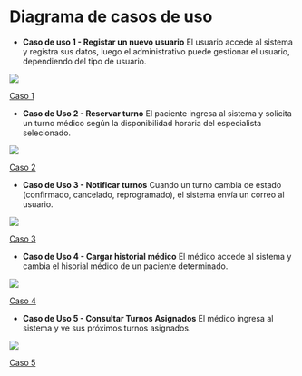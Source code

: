 # Diagrama de casos de uso


- **Caso de uso 1 - Registar un nuevo usuario**
El usuario accede al sistema y registra sus datos, luego el administrativo puede gestionar el usuario, dependiendo del tipo de usuario.

![](CasoDeUso1.png)

[Caso 1](https://viewer.diagrams.net/?tags=%7B%7D&lightbox=1&target=blank&highlight=0000ff&edit=_blank&layers=1&nav=1&title=Diagrama%20Caso%20de%20Uso%201.drawio&dark=auto#R%3Cmxfile%3E%3Cdiagram%20name%3D%22P%C3%A1gina-1%22%20id%3D%2208q_R25VppH2O6Z6lk2x%22%3E1VdLc5swEP41HNtByNj46DiPHpIZTz1tk6NitqBWICqEjfvrK0CAZOw4dhNPe0L7aVn28e1KOHielHeCZPEDD4E5nhuWDr52PA%2B5o5F6VMi2QXysgUjQUCv1wJL%2BhvZNjRY0hNxSlJwzSTMbXPE0hZW0MCIE39hq3zmzv5qRCAbAckXYEP1GQxk3aOBNevwT0Chuv4zG02YnIa2yjiSPScg3BoRvHDwXnMtmlZRzYFXy2rw0790e2O0cE5DK17ywxl%2BXTyEtH9jjZBndx7%2FgR%2FJBW1kTVuiAv%2BQFEZRrn%2BW2TYRyP6uWRcJmK8mFg6%2FWICRVqbonz8AWPKeS8lSpPHMpeWIozBiNqg3JM4XGMmFKQGrJC8loCvOueK4Ch4G1XipzUBqQDvQOeAJSbJWK3u3oo1nnBVre9DUcayg2yteqEc2aqLPcJ1YtdG5PyDMe5HmQYEjDWUVYJaU8BTtRghdpCKHOEJRUPlbrj76Wnoyd69IUtoawAEFVPCBaLFWxGYYq8Ul%2FsRZ6U7W0PVahnBdiBcf5JomIQL6g5zd6EFrdOay3UU9%2FTz1bTAAjkq7tnt5XZP2FBacqso5OeGrTCbs7PGni1m%2BZPbhjyBvZhtB4x1CTmIGhmnNd2OfT0B%2FQ8DNENJeCiByGjGRMjdmKiZuYSlhmpK7tRk16m51v0LEosDOzp2GRd8mODQapmoUJTetkKSr95wPSR0fTfdH5OH2X%2BYjM6djNyv3z8fyZ5r9ypgX%2F1Ezr7LRH5PTcmbZjCE0uO9PQ8A5zU0qq6LJnovUcemZ89bM%2B2dpbJxo34i2tHKhJcfwENhiGTj5%2Fz%2Bdc8ErOIe900nWH0l8ybLRzaqJzGTYaHTl%2BDzBMlZpsDbWsUshfcHi80xKue5JfyrHT9MeWvlo0Hr9te3iD9riDXFJnjp0rnFa%2FZqpP3EPX%2FkveAXBwoM7vcAlQYv%2Fr1eS6%2F4HFN38A%3C%2Fdiagram%3E%3C%2Fmxfile%3E)



- **Caso de Uso 2 - Reservar turno**
El paciente ingresa al sistema y solicita un turno médico según la disponibilidad horaria del especialista selecionado.

![](CasoDeUso2.png)

[Caso 2](https://viewer.diagrams.net/?tags=%7B%7D&lightbox=1&highlight=0000ff&edit=_blank&layers=1&nav=1&title=Diagrama%20Caso%20de%20Uso%202.drawio&dark=auto#R%3Cmxfile%3E%3Cdiagram%20name%3D%22P%C3%A1gina-1%22%20id%3D%2208q_R25VppH2O6Z6lk2x%22%3E1VjbUtswEP0aP5aJLTshjyFQ2hmYyTSdljwKa4nVkSVXlnPp11eOJd8EJBQS6FO0q%2FXae%2FYcXeKhabq5ljhLbgUB5gUDsvHQpRcE%2FiAM9U%2Fp2VaeCBnHUlJighrHnP4B%2B6TxFpRA3glUQjBFs64zFpxDrDo%2BLKVYd8MeBOu%2BNcNLcBzzGDPX%2B5MSlVTe82DU%2BL8AXSb2zf5wXM2k2AabSvIEE7FuudCVh6ZSCFWN0s0UWAmexaV67vMTs%2FWHSeDqkAdW6Md8Qejmlt2N5sub5Df8Sj%2F5qEqzwqwwFc9wTHVKMF%2BtthYKXUBWDouUTWIlpIcuViAV1WDd4HtgM5FTRQXXIfdCKZG2AiaMLssJJTLtTVTKtOHroSgUoxymdfsG2umWZqot08Gm5TKlXoNIQcmtDrGzoYHd8C4YG3vddNGGJK0GjowPG94s68wNtHpg0H0J0pGDtIMwcDIpOastLjh0kZKi4ASIgQg2VN2V47PIWIvWzOWmbWxbxgwk1QWB3Ad1LgoZwwHUUVguQT0XOKwCgXSk5rau1ZrokdZYnwSGFV11BfpYv8wbZoLq2mpmoHGXGWjQa3lVuXmqLaheIn%2FYo1g%2FUYWMk2hHn7rsVzBq6DDqG%2BQgV1hq7%2FdCcqF%2Fb70p8iZjQmPh8o0xvY6WPFsnVME8w7uOr%2FVS3uXeWwhy0EXLR64g%2FeCRtp8fTZEjB7%2BvPGbF1l36WsIUGfBSS9xuVr4u%2BoLgPNlp039WtFx%2F913bWDQSLs1GtzvLCvdJ%2BPdrb%2Fxy7dW8fqXQ6p3Pdnw4Pov%2BTWoo3JvqCbE1qWygeHjI4TiCHDuEuqR5Jji9p4wSTDpyxO8qRxSFB8hxeEI5Wra81QZZa62R18JEfhytHXGfC%2B369tp9LuwfpaLT7nM1ud%2BYGP5HXoSPSIxo1FtM%2B2feg4kRdBlWL%2FinIkbgEOO5085%2FdX%2BJhvuPSye9vwTuTfG6Ajvfgaav%2BGCPnfn7bm39c%2FnoeCdNbTY3%2BIrXzf8g6Oov%3C%2Fdiagram%3E%3C%2Fmxfile%3E)


  
- **Caso de Uso 3 - Notificar turnos**
Cuando un turno cambia de estado (confirmado, cancelado, reprogramado), el sistema envía un correo al usuario.

![](CasoDeUso3.png)

[Caso 3](https://viewer.diagrams.net/?tags=%7B%7D&lightbox=1&target=blank&highlight=0000ff&edit=_blank&layers=1&nav=1&title=Diagrama%20Caso%20de%20Uso%203.drawio&dark=auto#R%3Cmxfile%3E%3Cdiagram%20name%3D%22P%C3%A1gina-1%22%20id%3D%2208q_R25VppH2O6Z6lk2x%22%3E1VfbctowEP0aP7aDLYzhEUiadibpMEOnJY%2BKtdjqyJIrZDD9%2BspYvoqk0JCWPqE9Wl327B6tcdA8ye8kTuMHQYA53oDkDrpxPM8dDIf6p0D2JeIjA0SSEuPUAEv6E6qVBs0ogU3HUQnBFE27YCg4h1B1MCyl2HXd1oJ1T01xBBawDDGz0W%2BUqLhEx17Q4B%2BBRnF1sjualDMJrpxNJJsYE7FrQejWQXMphCpHST4HVpBX8VKu%2B%2FDMbH0xCVydsmCLvi4fCc0f2CpYRvfxD%2FievPNMNraYZSbiL5nkwlxZ7Sse9O3TYpglbBoqIR0024JUVDN1j5%2BALcSGKiq4dnkSSomk5TBlNComlEg1GquEacPVQ5EpRjnM69wNNGjHZUIttoO8BZk470AkoOReu5hZNDacm6LzAmPvmhQODRS3sle5YVM0Ub1zw6seGGrPoXlk0WwxDJxMi4LVFhccukxJkXECxFAEOVWrYvzeN9Zja%2BYmbxv7lrEASXVAIH9H9UZkMoQT6kZhGYF6ydEIBUhHZ3bqWqnxj6SmwiQwrOi2q85j%2BTInLATVsTWVMelWBhr0Ul5Gbla11dTbaDjobuROehuVzFgbHcqnDvsVFRVYFfVZKLrWegupM0fODPHi2T08x8clrU%2FRr2hRaLuYKlim%2BJDynX7Iu8V3CUUOe3QhW5GudyTv4zeT5Ngi8BMPWbaHl5QpUuCFmHjVqlwd9IzgTXwQp3uSatuarRX8jGq5jnVltjsYrVWF2Sw7WNW6Vyg7OFXZk%2FOV7Y4uJGPUe%2BD7ZXKqjOvuXNVlvwW8tYwnVhXqbrimMrlKGbvutcm4usCFO6t7hkb%2FgtaQd9Vd1PvTLuoH%2Fj%2BVX8Vrq3oWWng6kXYX%2BK%2B%2BgP2gL1TfEuqFvoC12fyJKRPT%2FBVEt78A%3C%2Fdiagram%3E%3C%2Fmxfile%3E)


  
- **Caso de Uso 4 - Cargar historial médico**
El médico accede al sistema y cambia el hisorial médico de un paciente determinado.

![](CasoDeUso4.png)

[Caso 4](https://viewer.diagrams.net/?tags=%7B%7D&lightbox=1&target=blank&highlight=0000ff&edit=_blank&layers=1&nav=1&title=Diagrama%20Caso%20de%20Uso%204.drawio&dark=auto#R%3Cmxfile%3E%3Cdiagram%20name%3D%22P%C3%A1gina-1%22%20id%3D%2208q_R25VppH2O6Z6lk2x%22%3E1VZNc5swEP01HJsxCGxzdEmaHOIZz3imTY4K2oA6AlFZ2Li%2FvosRH4J8uBN3OjmhfVqt2LdvFxwSZdWtokW6lgyE481Y5ZBrx%2FPcme%2Fjo0aODRIQAySKM%2BPUA1v%2BG9qTBi05g53lqKUUmhc2GMs8h1hbGFVKHmy3ZynsWwuawATYxlRM0R%2Bc6bRBl96ix%2B%2BAJ2l7szsPm52Mts4mk11KmTwMIHLjkEhJqZtVVkUgavJaXppz317Z7V5MQa7PObAn37ePjFdr8bDYJvfpL%2FiZfSGkCbOnojQZr52IOKuQ8ViaF9fHlg3MoaiXZSZWsZbKIV%2F3oDRHvu7pE4iN3HHNZY4uT1JrmQ0cVoIn9YaWBaKpzgQaLi5lqQXPIeoqOENwmp1JuA4H1QAy2d6CzECrI7q0u0vDvJGeNzf2oS9kYKB0UMOFwaiRTtJF7tnFhSH4b8j2J2RPGIacrWrZopXLHGymlCxzBsxQBBXXD%2FX6KjDW42Dnuhoax4GxAcUxIVAtlmNyTSDfX7TAKdZVGJIW6AOerOPQGod8tXo7WaoYzhCkpioB%2FZZj0DgCsxp4qoZ3qt1iCgTVfG%2B3%2FUsSMDdsJMfcOrGR0BYbmY1U1GRuTg3bdBSom3wmkDuWY8PMJNBJkV3aHxBpMBFphDdShdgd32HTc1oHeWtM4DU4n2vxHlKuYVvQU80P%2BImwBX2JLg9GfM2mXe56LxR%2B%2Bc%2FafD5hcENjjinC5x6oZO6PqA7%2B80BdXHagtoPQtYdg8M4I%2FMC0m3%2FOaYddZ39axyU%2Bf9qNJLUMLzTt0Oz%2FrRr3%2Fg%2BV3PwB%3C%2Fdiagram%3E%3C%2Fmxfile%3E)


  
- **Caso de Uso 5 - Consultar Turnos Asignados**
El médico ingresa al sistema y ve sus próximos turnos asignados.

![](CasoDeUso5.png)

[Caso 5](https://viewer.diagrams.net/?tags=%7B%7D&lightbox=1&target=blank&highlight=0000ff&edit=_blank&layers=1&nav=1&title=Diagrama%20Caso%20de%20Uso%205.drawio&dark=auto#R%3Cmxfile%3E%3Cdiagram%20name%3D%22P%C3%A1gina-1%22%20id%3D%2208q_R25VppH2O6Z6lk2x%22%3E3VZNc5swEP01HNsxCH9wdJw0PcQznnEnjY8K2oI6AlEhbNxf38VIIII9dSdJO9MTu0%2Brlfbtk4RHVll9r2iRriUD4QUTVnvk1gsCfxKG%2BGmQY4tMiQESxZkJ6oEt%2Fwl2pkErzqAcBGophebFEIxlnkOsBxhVSh6GYd%2BkGK5a0ARGwDamYox%2B5UynLboI5j3%2BGXiS2pX9WdSOZNQGm0rKlDJ5cCBy55GVklK3VlavQDTkWV7aeZ8ujHYbU5DraybsyeN2x3i9Fk%2FzbfKQ%2FoDv2QeyaNPsqahMxWtvRbxlxHgszcb10bKBNRSNWWViGWupPHKzB6U58vVAn0FsZMk1lzmGPEutZeYELAVPmgEtC0RTnQl0fDRlpQXPYdV1cILguDpTcJMOagcy1d6DzECrI4bY0blh3kgvmBr%2F0DdyZqDU6aGdRo10ki5zzy4ahuA%2FITsakY1Fl5XQVCH8pVK5LNFYlsgUiqUc8Y%2BLoPDRuTmkXMO2oHEzcsCzN%2BT0LegLh%2FRFY%2Fb84Ax9i%2Feiz%2B7HoW9MUM6WzalHL5c5DElRssoZMKMwqLl%2BauyPU%2BPtnJHb2nWOjrMBxbEgUBbLsTgnUePuzIonp0918myuiy0qZaViuOLQomwS0FcIDtjgkhu33Onp9ExLLaZAUM33w6vxXJ%2FNChvJsbZOUSQaKopMXkilrdzMcq%2ByF4nC8MLJtolaZkaJTrLryn6FEu1helsl%2Bq4OO1WeV%2BIr1BNdqZ4w%2BD%2FVQxbDRL49T79RD7aTHp2wogko30VfwUhfj%2BA%2BEf%2FwWSCzv%2FYsoNv%2FHrXc9j%2BZ5O4X%3C%2Fdiagram%3E%3C%2Fmxfile%3E)
